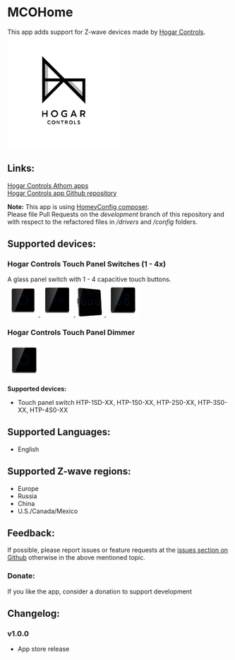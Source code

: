 # MCOHome
This app adds support for Z-wave devices made by [Hogar Controls](http://www.hogarcontrols.com).  
<a href="https://github.com/AutomateAsia/com.hogarcontrols">
  <img src="https://raw.githubusercontent.com/AutomateAsia/com.hogarcontrols/master/assets/images/small.png">
</a>  

## Links:
[Hogar Controls Athom apps](https://apps.athom.com/app/com.hogarcontrols)                    
[Hogar Controls app Github repository](https://github.com/AutomateAsia/com.hogarcontrols)   

**Note:** This app is using [HomeyConfig composer](https://www.npmjs.com/package/node-homey-config-composer).   
Please file Pull Requests on the *development* branch of this repository and with respect to the refactored files in _/drivers_ and _/config_ folders.   

## Supported devices:
### Hogar Controls Touch Panel Switches (1 - 4x)    
A glass panel switch with 1 - 4 capacitive touch buttons.    
<a href="https://github.com/AutomateAsia/com.hogarcontrols">
  <img src="https://raw.githubusercontent.com/AutomateAsia/com.hogarcontrols/master/drivers/Switch-1-Plus/assets/images/large.jpg" width="14%" height="14%">
</a>
<a href="https://github.com/AutomateAsia/com.hogarcontrols">
  <img src="https://raw.githubusercontent.com/AutomateAsia/com.hogarcontrols/master/drivers/Switch-2-Plus/assets/images/large.jpg" width="15%" height="15%">
</a>
<a href="https://github.com/AutomateAsia/com.hogarcontrols">
  <img src="https://raw.githubusercontent.com/AutomateAsia/com.hogarcontrols/master/drivers/Switch-3-Plus/assets/images/large.jpg" width="13%" height="13%">
</a>
<a href="https://github.com/AutomateAsia/com.hogarcontrols">
  <img src="https://raw.githubusercontent.com/AutomateAsia/com.hogarcontrols/master/drivers/Switch-4-Plus/assets/images/large.jpg" width="15%" height="15%">
</a>

### Hogar Controls Touch Panel Dimmer
<a href="https://github.com/AutomateAsia/com.hogarcontrols">
  <img src="https://raw.githubusercontent.com/AutomateAsia/com.hogarcontrols/master/drivers/Dimmer-1-Plus/assets/images/large.jpg" width="15%" height="15%">
</a>  

**Supported devices:**   
* Touch panel switch HTP-1SD-XX, HTP-1S0-XX, HTP-2S0-XX, HTP-3S0-XX, HTP-4S0-XX    


## Supported Languages:
* English     

## Supported Z-wave regions:
* Europe   
* Russia    
* China   
* U.S./Canada/Mexico        

## Feedback:
If possible, please report issues or feature requests at the [issues section on Github](https://github.com//AutomateAsia/com.hogarcontrols/issues) otherwise in the above mentioned topic.     

### Donate:
If you like the app, consider a donation to support development    

## Changelog:  


### v1.0.0
* App store release   
